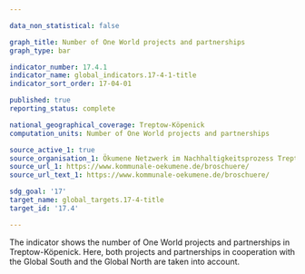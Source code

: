 ```yaml
---

data_non_statistical: false

graph_title: Number of One World projects and partnerships
graph_type: bar

indicator_number: 17.4.1
indicator_name: global_indicators.17-4-1-title
indicator_sort_order: 17-04-01

published: true
reporting_status: complete

national_geographical_coverage: Treptow-Köpenick
computation_units: Number of One World projects and partnerships

source_active_1: true
source_organisation_1: Ökumene Netzwerk im Nachhaltigkeitsprozess Treptow-Köpenick e. V.
source_url_1: https://www.kommunale-oekumene.de/broschuere/
source_url_text_1: https://www.kommunale-oekumene.de/broschuere/

sdg_goal: '17'
target_name: global_targets.17-4-title
target_id: '17.4'

---
```


The indicator shows the number of One World projects and partnerships in Treptow-Köpenick. Here, both projects and partnerships in cooperation with the Global South and the Global North are taken into account.
